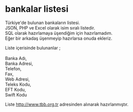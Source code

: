 # bankalar listesi
Türkiye'de bulunan bankaların listesi. <br>
JSON, PHP ve Excel olarak isim sıralı listedir.<br>
SQL olarak hazırlamaya üşendiğim için hazırlamadım.  <br>
Eğer bir arkadaş üşenmeyip hazırlarsa onuda ekleriz.

Liste içerisinde bulunanlar ;<br><br>
Banka Adı, <br>Banka Adresi, <br>Telefon, <br>Fax, <br>Web Adresi, <br>Teleks Kodu, <br>EFT Kodu, <br>Swift Kodu

Liste http://www.tbb.org.tr adresinden alınarak hazırlanmıştır.
